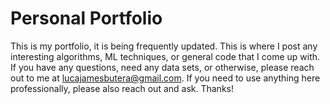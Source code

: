 # Personal Portfolio

This is my portfolio, it is being frequently updated. This is where I post any interesting algorithms, ML techniques, or general code that I come up with. If you have any questions, need any data sets, or otherwise, please reach out to me at lucajamesbutera@gmail.com. If you need to use anything here professionally, please also reach out and ask. Thanks!
